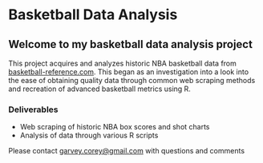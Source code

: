 Basketball Data Analysis
========================

## Welcome to my basketball data analysis project

This project acquires and analyzes historic NBA basketball data from
[basketball-reference.com](https://www.basketball-reference.com/). This began as an investigation into a look into 
the ease of obtaining quality data through common web scraping methods 
and recreation of advanced basketball metrics using R.


### Deliverables
* Web scraping of historic NBA box scores and shot charts
* Analysis of data through various R scripts



Please contact garvey.corey@gmail.com with questions and comments
